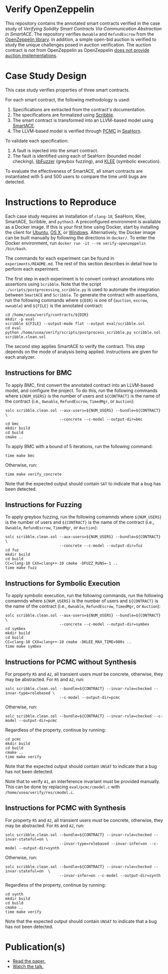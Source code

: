 # Verify OpenZeppelin

This repository contains the annotated smart contracts verified in the case study of *Verifying Solidity Smart Contracts Via Communication Abstraction in SmartACE*.
The repository verifies `Ownable` and `RefundEscrow` from the [OpenZeppelin library](https://github.com/OpenZeppelin/openzeppelin-contracts).
In addition, a simple open-bid auction is verified to study the unique challenges posed in auction verification.
The auction contract is *not* from OpenZeppelin as OpenZeppelin [does not provide auction implementations](https://github.com/OpenZeppelin/openzeppelin-contracts/issues/458).

# Case Study Design

This case study verifies properties of three smart contracts.

For each smart contract, the following methodology is used:
1. Specifications are extracted from the contract's documentation.
2. The specifications are formalized using [Scribble](https://docs.scribble.codes).
3. The smart contract is transformed into an LLVM-based model using [SmartACE](https://github.com/contract-ace/smartace).
4. The LLVM-based model is verified through [PCMC](https://arxiv.org/abs/2107.08583/) in [SeaHorn](http://seahorn.github.io).

To validate each specification:
1. A fault is injected into the smart contract.
2. The fault is identified using each of SeaHorn (bounded model checking), [libFuzzer](https://llvm.org/docs/LibFuzzer.html) (greybox fuzzing), and [KLEE](https://klee.github.io/) (symbolic execution).

To evaluate the effectiveness of SmartACE, all smart contracts are instantiated with 5 and 500 users to compare the time until bugs are detected.

# Instructions to Reproduce

Each case study requires an installation of `clang-10`, SeaHorn, Klee, SmartACE, Scribble, and `python3`.
A preconfigured environment is available as a Docker image.
If this is your first time using Docker, start by installing the client for [Ubuntu](https://docs.docker.com/installation/ubuntulinux/), [OS X](https://docs.docker.com/installation/mac/), or [Windows](https://docs.docker.com/installation/windows/).
Alternatively, the Docker image can be built manually by following the directions in `docker/`.
To enter the Docker environment, run `docker run -it --rm verify-openzeppelin /bin/bash`.

The commands for each experiment can be found in `experiments/README.md`.
The rest of this section describes in detail how to perform each experiment.

The first step in each experiment is to convert contract annotations into assertions using `Scribble`.
Note that the script `./scripts/postprocessing_scribble.py` is used to automate the integration between `SmartACE` and `Scribble`.
To generate the contract with assertions, run the following commands where `${DIR}` is one of (`auction`, `escrow`, `ownable`) and `${FILE}` is the annotated contract:
```
cd /home/usea/verify/contracts/${DIR}
mkdir -p eval
scribble ${FILE} --output-mode flat --output eval/scribble.sol
cd eval
python /home/usea/verify/scripts/postprocess_scribble.py scribble.sol scribble.clean.sol
```

The second step applies SmartACE to verify the contract.
This step depends on the mode of analysis being applied.
Instructions are given for each analyzer.

## Instructions for BMC

To apply BMC, first convert the annotated contract into an LLVM-based model, and configure the project.
To do this, run the following commands where `${NUM_USERS}` is the number of users and `${CONTRACT}` is the name of the contract (i.e., `Ownable`, `RefundEscrow`, `TimedMgr`, or `Auction`):
```
solc scribble.clean.sol --aux-users=${NUM_USERS} --bundle=${CONTRACT} \
                        --concrete --c-model --output-dir=bmc
cd bmc
mkdir build
cd build
cmake ..
```

To apply BMC with a bound of 5 iterations, run the following command:
```
time make bmc
```
Otherwise, run:
```
time make verify_concrete
```
Note that the expected output should contain `SAT` to indicate that a bug has been detected.

## Instructions for Fuzzing

To apply greybox fuzzing, run the following comamnds where `${NUM_USERS}` is the number of users and `${CONTRACT}` is the name of the contract (i.e., `Ownable`, `RefundEscrow`, `TimedMgr`, or `Auction`):
```
solc scribble.clean.sol --aux-users=${NUM_USERS} --bundle=${CONTRACT} \
                        --concrete --c-model --output-dir=fuz
cd fuz
mkdir build
cd build
CC=clang-10 CXX=clang++-10 cmake -DFUZZ_RUNS=-1 ..
time make fuzz
```

## Instructions for Symbolic Execution

To apply symbolic execution, run the following commands, run the following comamnds where `${NUM_USERS}` is the number of users and `${CONTRACT}` is the name of the contract (i.e., `Ownable`, `RefundEscrow`, `TimedMgr`, or `Auction`):
```
solc scribble.clean.sol --aux-users=${NUM_USERS} --bundle=${CONTRACT} \
                        --concrete --c-model --output-dir=symbex
cd symbex
mkdir build
cd build
CC=clang-10 CXX=clang++-10 cmake -DKLEE_MAX_TIME=900s ..
time make symbex
```

## Instructions for PCMC without Synthesis

For property `R5` and `A2`, all transient users *must* be concrete, otherwise, they may be abstracted.
For `R5` and `A2`, run:
```
solc scribble.clean.sol --bundle=${CONTRACT} --invar-rule=checked --invar-type=rolebased \
                        --c-model --output-dir=pcmc
```
Otherwise, run:
```
solc scribble.clean.sol --bundle=${CONTRACT} --invar-rule=checked --c-model --output-dir=pcmc
```
Regardless of the property, continue by running:
```
cd pcmc
mkdir build
cd build
cmake ..
time make verify
```
Note that the expected output should contain `UNSAT` to indicate that a bug has not been detected.

Note that to verify `A1`, an interference invariant must be provided manually.
This can be done by replacing `eval/pcmc/cmodel.c` with `/home/usea/verify/res/cmodel.c`.

## Instructions for PCMC with Synthesis

For property `R5` and `A2`, all transient users *must* be concrete, otherwise, they may be abstracted.
For `R5` and `A2`, run:
```
solc scribble.clean.sol --bundle=${CONTRACT} --invar-rule=checked --invar-stateful=on \
                        --invar-type=rolebased --invar-infer=on --c-model --output-dir=synth
```
Otherwise, run:
```
solc scribble.clean.sol --bundle=${CONTRACT} --invar-rule=checked --invar-stateful=on  \
                        --invar-infer=on --c-model --output-dir=synth
```
Regardless of the property, continue by running:
```
cd synth
mkdir build
cd build
cmake ..
time make verify
```
Note that the expected output should contain `UNSAT` to indicate that a bug has not been detected.

# Publication(s)

- [Read the paper.](https://mariachris.github.io/Pubs/VMCAI-2022.pdf)
- [Watch the talk.](https://www.youtube.com/watch?v=MSlR7OQ-_C4)

